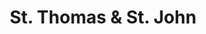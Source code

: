 ---
title:			"St. Thomas &amp; St. John"
post_path:	2018-06-16-united-states-virgin-islands-st-thomas
date_start:	2018/06/16
date_end:		2018/06/18
lat:        18.3428
lon:        -65.0770
metadata:
  - year: 2018
  - islands:
      - St. Thomas
      - St. John
  - territories:
      - U.S. Virgin Islands
  - continents:
      - North America
  - regions:
      - Caribbean
photos:
  - ext:		01.jpg
    class:	vertical
  - ext:    03.jpg
    class:  vertical
  - ext:    02.jpg
    class:  vertical
---